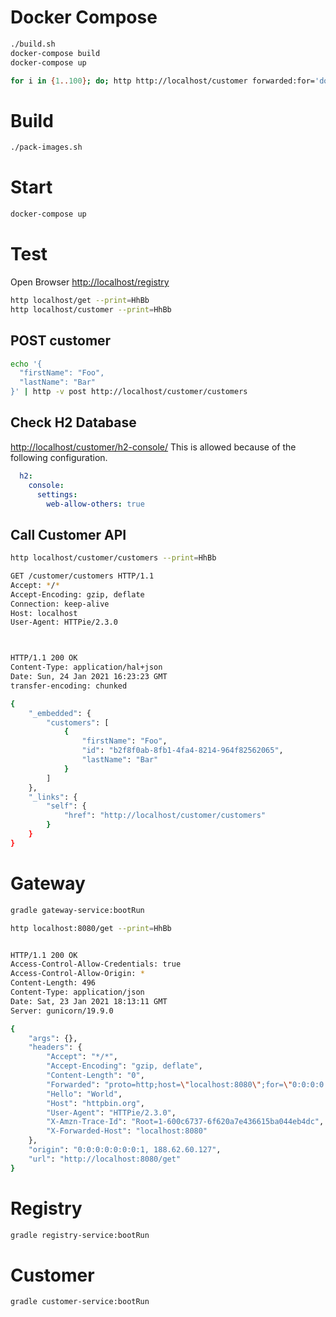 # Docker Compose
```bash
./build.sh
docker-compose build
docker-compose up
```

```bash
for i in {1..100}; do; http http://localhost/customer forwarded:for='docker.me;host=docker.me' ; done
```










# Build
```bash
./pack-images.sh
```

# Start
```bash
docker-compose up
```

# Test 
Open Browser [http://localhost/registry](http://localhost/registry)

```bash
http localhost/get --print=HhBb
http localhost/customer --print=HhBb
```
## POST customer 

```bash
echo '{
  "firstName": "Foo",
  "lastName": "Bar"
}' | http -v post http://localhost/customer/customers
```

## Check H2 Database
[http://localhost/customer/h2-console/](http://localhost/customer/h2-console/)
This is allowed because of the following configuration.
```yaml
  h2:
    console:
      settings:
        web-allow-others: true
```
## Call Customer API
```bash
http localhost/customer/customers --print=HhBb

GET /customer/customers HTTP/1.1
Accept: */*
Accept-Encoding: gzip, deflate
Connection: keep-alive
Host: localhost
User-Agent: HTTPie/2.3.0



HTTP/1.1 200 OK
Content-Type: application/hal+json
Date: Sun, 24 Jan 2021 16:23:23 GMT
transfer-encoding: chunked

{
    "_embedded": {
        "customers": [
            {
                "firstName": "Foo",
                "id": "b2f8f0ab-8fb1-4fa4-8214-964f82562065",
                "lastName": "Bar"
            }
        ]
    },
    "_links": {
        "self": {
            "href": "http://localhost/customer/customers"
        }
    }
}
```




# Gateway
```bash
gradle gateway-service:bootRun

http localhost:8080/get --print=HhBb


HTTP/1.1 200 OK
Access-Control-Allow-Credentials: true
Access-Control-Allow-Origin: *
Content-Length: 496
Content-Type: application/json
Date: Sat, 23 Jan 2021 18:13:11 GMT
Server: gunicorn/19.9.0

{
    "args": {},
    "headers": {
        "Accept": "*/*",
        "Accept-Encoding": "gzip, deflate",
        "Content-Length": "0",
        "Forwarded": "proto=http;host=\"localhost:8080\";for=\"0:0:0:0:0:0:0:1:54335\"",
        "Hello": "World",
        "Host": "httpbin.org",
        "User-Agent": "HTTPie/2.3.0",
        "X-Amzn-Trace-Id": "Root=1-600c6737-6f620a7e436615ba044eb4dc",
        "X-Forwarded-Host": "localhost:8080"
    },
    "origin": "0:0:0:0:0:0:0:1, 188.62.60.127",
    "url": "http://localhost:8080/get"
}

```
# Registry
```bash
gradle registry-service:bootRun
```


# Customer
```bash
gradle customer-service:bootRun
```
